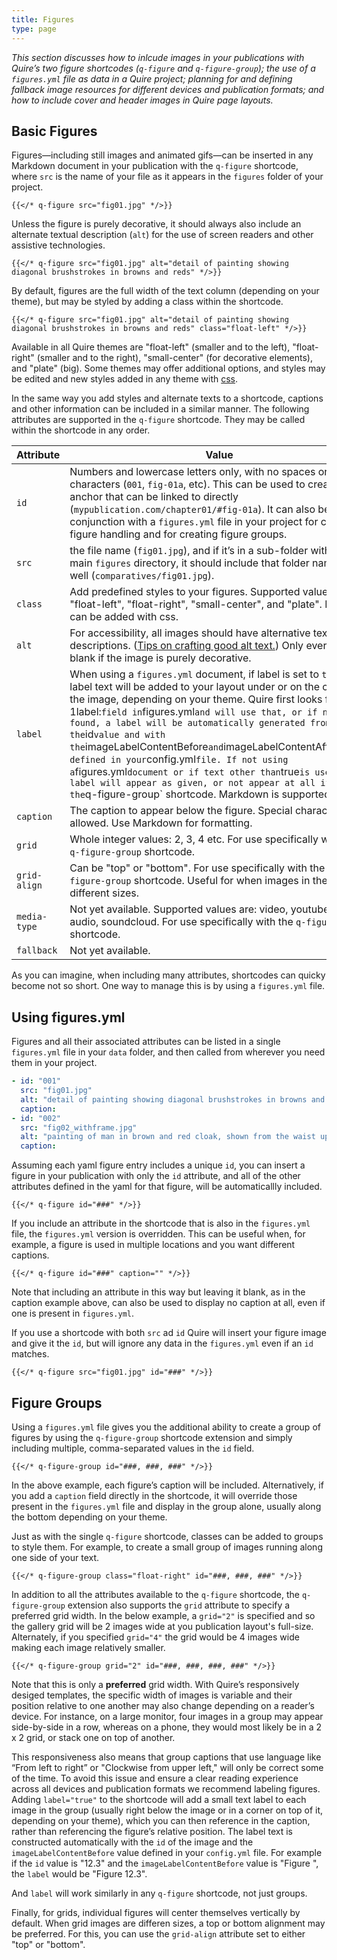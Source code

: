 ```yaml
---
title: Figures
type: page
---
```


*This section discusses how to inlcude images in your publications with Quire’s two figure shortcodes (`q-figure` and `q-figure-group`); the use of a `figures.yml` file as data in a Quire project; planning for and defining fallback image resources for different devices and publication formats; and how to include cover and header images in Quire page layouts.*

## Basic Figures

Figures—including still images and animated gifs—can be inserted in any Markdown document in your publication with the `q-figure` shortcode, where `src` is the name of your file as it appears in the `figures` folder of your project.

```
{{</* q-figure src="fig01.jpg" */>}}
```

Unless the figure is purely decorative, it should always also include an alternate textual description (`alt`) for the use of screen readers and other assistive technologies.

```
{{</* q-figure src="fig01.jpg" alt="detail of painting showing diagonal brushstrokes in browns and reds" */>}}
```

By default, figures are the full width of the text column (depending on your theme), but may be styled by adding a class within the shortcode.

```
{{</* q-figure src="fig01.jpg" alt="detail of painting showing diagonal brushstrokes in browns and reds" class="float-left" */>}}
```

Available in all Quire themes are "float-left" (smaller and to the left), "float-right" (smaller and to the right), "small-center" (for decorative elements), and "plate" (big). Some themes may offer additional options, and styles may be edited and new styles added in any theme with [css](#link).

In the same way you add styles and alternate texts to a shortcode, captions and other information can be included in a similar manner. The following attributes are supported in the `q-figure` shortcode. They may be called within the shortcode in any order.

| Attribute | Value |
| --- | --- |
|`id` | Numbers and lowercase letters only, with no spaces or special characters (`001`, `fig-01a`, etc). This can be used to create an anchor that can be linked to directly (`mypublication.com/chapter01/#fig-01a`). It can also be used in conjunction with a `figures.yml` file in your project for cetralized figure handling and for creating figure groups. |
| `src` | the file name (`fig01.jpg`), and if it’s in a sub-folder within the main `figures` directory, it should include that folder name as well (`comparatives/fig01.jpg`). |
| `class` |  Add predefined styles to your figures. Supported values are "float-left", "float-right", "small-center", and "plate". More can be added with css. |
| `alt` | For accessibility, all images should have alternative text descriptions. ([Tips on crafting good alt text.](#link)) Only ever leave blank if the image is purely decorative. |
| `label` | When using a `figures.yml` document, if label is set to `true`, label text will be added to your layout under or on the corner of the image, depending on your theme. Quire first looks for a 1label:` field in `figures.yml` and will use that, or if none is found, a label will be automatically generated from the `id` value and with the `imageLabelContentBefore` and `imageLabelContentAfter` values defined in your `config.yml` file. If not using a `figures.yml` document or if text other than `true` is used, the label will appear as given, or not appear at all if use in the `q-figure-group` shortcode. Markdown is supported. |
| `caption` | The caption to appear below the figure. Special characters are allowed. Use Markdown for formatting. |
| `grid` | Whole integer values: 2, 3, 4 etc. For use specifically with the `q-figure-group` shortcode.  |
| `grid-align` | Can be "top" or "bottom". For use specifically with the `q-figure-group` shortcode. Useful for when images in the grid are different sizes.  |
| `media-type` | Not yet available. Supported values are: video, youtube, vimeo, audio, soundcloud. For use specifically with the `q-figure-media` shortcode. |
| `fallback` | Not yet available.  |

As you can imagine, when including many attributes, shortcodes can quicky become not so short. One way to manage this is by using a `figures.yml` file.

## Using figures.yml

Figures and all their associated attributes can be listed in a single `figures.yml` file in your `data` folder, and then called from wherever you need them in your project.

```yaml
- id: "001"
  src: "fig01.jpg"
  alt: "detail of painting showing diagonal brushstrokes in browns and reds"
  caption:
- id: "002"
  src: "fig02_withframe.jpg"
  alt: "painting of man in brown and red cloak, shown from the waist up, in a gold frame on a dark red wall"
  caption:
```

Assuming each yaml figure entry includes a unique `id`, you can insert a figure in your publication with only the `id` attribute, and all of the other attributes defined in the yaml for that figure, will be automaticallly included.

```
{{</* q-figure id="###" */>}}
```

If you include an attribute in the shortcode that is also in the `figures.yml` file, the `figures.yml` version is overridden. This can be useful when, for example, a figure is used in multiple locations and you want different captions.

```
{{</* q-figure id="###" caption="" */>}}
```

Note that including an attribute in this way but leaving it blank, as in the caption example above, can also be used to display no caption at all, even if one is present in `figures.yml`.

If you use a shortcode with both `src` ad `id` Quire will insert your figure image and give it the `id`, but will ignore any data in the `figures.yml` even if an `id` matches.

```
{{</* q-figure src="fig01.jpg" id="###" */>}}
```

## Figure Groups

Using a `figures.yml` file gives you the additional ability to create a group of figures by using the `q-figure-group` shortcode extension and simply including multiple, comma-separated values in the `id` field.

```
{{</* q-figure-group id="###, ###, ###" */>}}
```

In the above example, each figure’s caption will be included. Alternatively, if you add a `caption` field directly in the shortcode, it will override those present in the `figures.yml` file and display in the group alone, usually along the bottom depending on your theme.

Just as with the single `q-figure` shortcode, classes can be added to groups to style them. For example, to create a small group of images running along one side of your text.

```
{{</* q-figure-group class="float-right" id="###, ###, ###" */>}}
```

In addition to all the attributes available to the `q-figure` shortcode, the `q-figure-group` extension also supports the `grid` attribute to specify a preferred grid width. In the below example, a `grid="2"` is specified and so the gallery grid will be 2 images wide at you publication layout's full-size. Alternately, if you specified `grid="4"` the grid would be 4 images wide making each image relatively smaller.

```
{{</* q-figure-group grid="2" id="###, ###, ###, ###" */>}}
```

Note that this is only a **preferred** grid width. With Quire’s responsively desiged templates, the specific width of images is variable and their position relative to one another may also change depending on a reader’s device. For instance, on a large monitor, four images in a group may appear side-by-side in a row, whereas on a phone, they would most likely be in a 2 x 2 grid, or stack one on top of another.

This responsiveness also means that group captions that use language like “From left to right” or "Clockwise from upper left," will only be correct some of the time. To avoid this issue and ensure a clear reading experience across all devices and publication formats we recommend labeling figures. Adding `label="true"` to the shortcode will add a small text label to each image in the group (usually right below the image or in a corner on top of it, depending on your theme), which you can then reference in the caption, rather than referencing the figure’s relative position. The label text is constructed automatically with the `id` of the image and the `imageLabelContentBefore` value defined in your `config.yml` file. For example if the `id` value is "12.3" and the `imageLabelContentBefore` value is "Figure ", the `label` would be "Figure 12.3".

And `label` will work similarly in any `q-figure` shortcode, not just groups.

Finally, for grids, individual figures will center themselves vertically by default. When grid images are differen sizes, a top or bottom alignment may be preferred. For this, you can use the `grid-align` attribute set to either "top" or "bottom".
